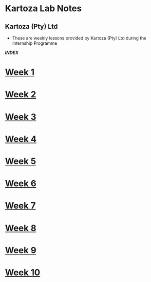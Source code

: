 # Kartoza Lab Notes

## Kartoza (Pty) Ltd 

- These are weekly lessons provided by Kartoza (Pty) Ltd during the Internship Programme    

***INDEX***

# [Week 1](./labNotes.md#week-1 'Work in Week 1')

# [Week 2](./labNotes.md#week-2 'Work in Week 2')

# [Week 3](./labNotes.md#week-3 'Work in Week 3')

# [Week 4](./labNotes.md#week-4 'Work in Week 4')

# [Week 5](./labNotes.md#week-5 'Work in Week 5')
        
# [Week 6](./labNotes.md#week-6 'Work in Week 6')

# [Week 7](./labNotes.md#week-7 'Work in Week 7')

# [Week 8](./labNotes.md#week-8 'Work in Week 8')

# [Week 9](./labNotes.md#week-9 'Work in Week 9')

# [Week 10](./labNotes.md#week-9 'Work in Week 10')
